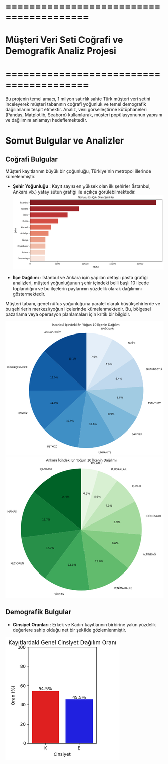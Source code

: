 # ========================================
# Müşteri Veri Seti Coğrafi ve Demografik Analiz Projesi
# ========================================
Bu projenin temel amacı, 1 milyon satırlık sahte Türk müşteri veri setini inceleyerek müşteri tabanının coğrafi yoğunluk ve temel demografik dağılımlarını tespit etmektir. Analiz, veri görselleştirme kütüphaneleri (Pandas, Matplotlib, Seaborn) kullanılarak, müşteri popülasyonunun yapısını ve dağılımını anlamayı hedeflemektedir.

# Somut Bulgular ve Analizler
## Coğrafi Bulgular
Müşteri kayıtlarının büyük bir çoğunluğu, Türkiye'nin metropol illerinde kümelenmiştir.

- **Şehir Yoğunluğu** : Kayıt sayısı en yüksek olan ilk şehirler (İstanbul, Ankara vb.) yatay sütun grafiği ile açıkça görülebilmektedir.
![Şehir Yoğunluğu](Unknown-3.png)

- **İlçe Dağılımı** : İstanbul ve Ankara için yapılan detaylı pasta grafiği analizleri, müşteri yoğunluğunun şehir içindeki belli başlı 10 ilçede toplandığını ve bu ilçelerin paylarının yüzdelik olarak dağılımını göstermektedir.

Müşteri tabanı, genel nüfus yoğunluğuna paralel olarak büyükşehirlerde ve bu şehirlerin merkezi/yoğun ilçelerinde kümelenmektedir. Bu, bölgesel pazarlama veya operasyon planlamaları için kritik bir bilgidir.

![İstanbul İlçe Dağılımı](Unknown-2.png)
![Ankara İlçe Dağılımı](Unknown-1.png)

## Demografik Bulgular
- **Cinsiyet Oranları** : Erkek ve Kadın kayıtlarının birbirine yakın yüzdelik değerlere sahip olduğu net bir şekilde gözlemlenmiştir.

![Demografik Bulgular](Unknown.png)

